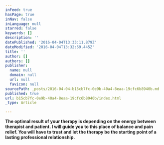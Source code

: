 ```yaml
---
inFeed: true
hasPage: true
inNav: false
inLanguage: null
starred: false
keywords: []
description: ''
datePublished: '2016-04-04T13:33:11.879Z'
dateModified: '2016-04-04T13:32:59.445Z'
title: ''
author: []
authors: []
publisher:
  name: null
  domain: null
  url: null
  favicon: null
sourcePath: _posts/2016-04-04-b15cb7fc-0e9b-40a4-8eaa-19cfc6b8940b.md
published: true
url: b15cb7fc-0e9b-40a4-8eaa-19cfc6b8940b/index.html
_type: Article

---
```

****The optimal result of your therapy is depending on the energy between therapist and patient. I will guide you to this place of balance and pain relief. You will have to trust and let the therapy be the starting point of a lasting professional relationship.****